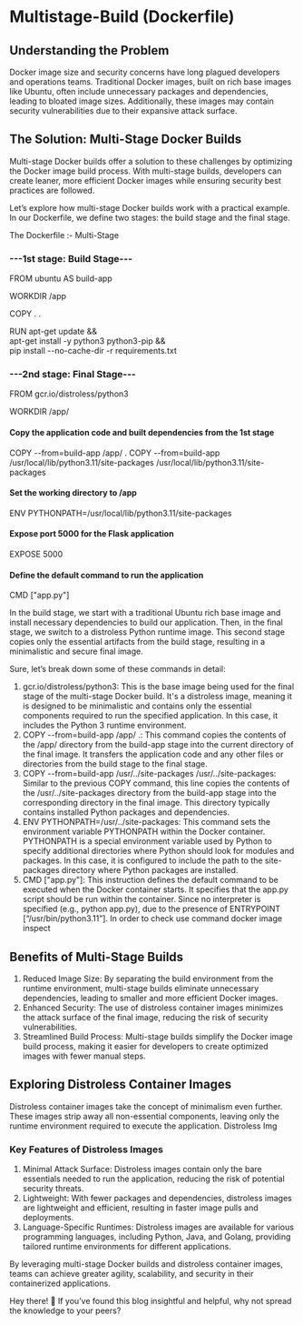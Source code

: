 # Multistage-Build (Dockerfile)

## Understanding the Problem
Docker image size and security concerns have long plagued developers and operations teams. Traditional Docker images, built on rich base images like Ubuntu, often include unnecessary packages and dependencies, leading to bloated image sizes. Additionally, these images may contain security vulnerabilities due to their expansive attack surface.

## The Solution: Multi-Stage Docker Builds
Multi-stage Docker builds offer a solution to these challenges by optimizing the Docker image build process. With multi-stage builds, developers can create leaner, more efficient Docker images while ensuring security best practices are followed.

Let’s explore how multi-stage Docker builds work with a practical example. In our Dockerfile, we define two stages: the build stage and the final stage.

The Dockerfile :- Multi-Stage
### ---1st stage: Build Stage---
FROM ubuntu AS build-app

WORKDIR /app

COPY . .

RUN apt-get update && \
    apt-get install -y python3 python3-pip && \
    pip install --no-cache-dir -r requirements.txt

### ---2nd stage: Final Stage---

FROM gcr.io/distroless/python3

WORKDIR /app/

#### Copy the application code and built dependencies from the 1st stage
COPY --from=build-app /app/ .
COPY --from=build-app /usr/local/lib/python3.11/site-packages /usr/local/lib/python3.11/site-packages

#### Set the working directory to /app
ENV PYTHONPATH=/usr/local/lib/python3.11/site-packages

#### Expose port 5000 for the Flask application
EXPOSE 5000

#### Define the default command to run the application
CMD ["app.py"]


In the build stage, we start with a traditional Ubuntu rich base image and install necessary dependencies to build our application. Then, in the final stage, we switch to a distroless Python runtime image. This second stage copies only the essential artifacts from the build stage, resulting in a minimalistic and secure final image.

Sure, let’s break down some of these commands in detail:

1. gcr.io/distroless/python3: This is the base image being used for the final stage of the multi-stage Docker build. It's a distroless image, meaning it is designed to be minimalistic and contains only the essential components required to run the specified application. In this case, it includes the Python 3 runtime environment.
2. COPY --from=build-app /app/ .: This command copies the contents of the /app/ directory from the build-app stage into the current directory of the final image. It transfers the application code and any other files or directories from the build stage to the final stage.
3. COPY --from=build-app /usr/../site-packages /usr/../site-packages: Similar to the previous COPY command, this line copies the contents of the /usr/../site-packages directory from the build-app stage into the corresponding directory in the final image. This directory typically contains installed Python packages and dependencies.
4. ENV PYTHONPATH=/usr/../site-packages: This command sets the environment variable PYTHONPATH within the Docker container. PYTHONPATH is a special environment variable used by Python to specify additional directories where Python should look for modules and packages. In this case, it is configured to include the path to the site-packages directory where Python packages are installed.
5. CMD ["app.py"]: This instruction defines the default command to be executed when the Docker container starts. It specifies that the app.py script should be run within the container. Since no interpreter is specified (e.g., python app.py), due to the presence of ENTRYPOINT [“/usr/bin/python3.11”]. In order to check use command docker image inspect

## Benefits of Multi-Stage Builds
1. Reduced Image Size: By separating the build environment from the runtime environment, multi-stage builds eliminate unnecessary dependencies, leading to smaller and more efficient Docker images.
2. Enhanced Security: The use of distroless container images minimizes the attack surface of the final image, reducing the risk of security vulnerabilities.
3. Streamlined Build Process: Multi-stage builds simplify the Docker image build process, making it easier for developers to create optimized images with fewer manual steps.

## Exploring Distroless Container Images
Distroless container images take the concept of minimalism even further. These images strip away all non-essential components, leaving only the runtime environment required to execute the application. Distroless Img

### Key Features of Distroless Images
1. Minimal Attack Surface: Distroless images contain only the bare essentials needed to run the application, reducing the risk of potential security threats.
2. Lightweight: With fewer packages and dependencies, distroless images are lightweight and efficient, resulting in faster image pulls and deployments.
3. Language-Specific Runtimes: Distroless images are available for various programming languages, including Python, Java, and Golang, providing tailored runtime environments for different applications.

By leveraging multi-stage Docker builds and distroless container images, teams can achieve greater agility, scalability, and security in their containerized applications.

Hey there! 👋 If you’ve found this blog insightful and helpful, why not spread the knowledge to your peers?
